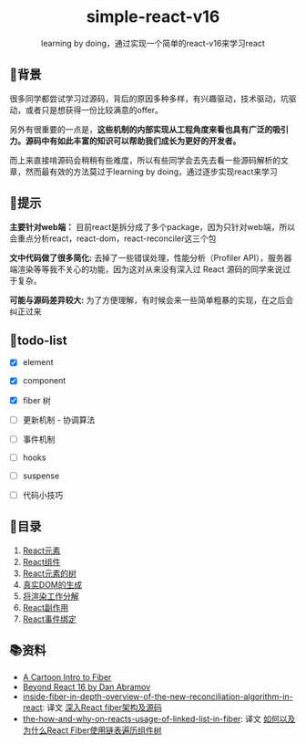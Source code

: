 <h1 align="center">simple-react-v16</h1>
<div align="center">
  learning by doing，通过实现一个简单的react-v16来学习react
</div>

## 🌱背景
很多同学都尝试学习过源码，背后的原因多种多样，有兴趣驱动，技术驱动，坑驱动，或者只是想获得一份比较满意的offer。

另外有很重要的一点是，**这些机制的内部实现从工程角度来看也具有广泛的吸引力。源码中有如此丰富的知识可以帮助我们成长为更好的开发者。**

而上来直接啃源码会稍稍有些难度，所以有些同学会去先去看一些源码解析的文章，然而最有效的方法莫过于learning by doing，通过逐步实现react来学习

## 🙊提示
**主要针对web端：** 目前react是拆分成了多个package，因为只针对web端，所以会重点分析react，react-dom，react-reconciler这三个包

**文中代码做了很多简化:** 去掉了一些错误处理，性能分析（Profiler API），服务器端渲染等等我不关心的功能，因为这对从来没有深入过 React 源码的同学来说过于复杂。

**可能与源码差异较大:** 为了方便理解，有时候会来一些简单粗暴的实现，在之后会纠正过来

## 🚣todo-list
- [x] element
- [x] component
- [x] fiber 树
- [ ] 更新机制 - 协调算法
- [ ] 事件机制
- [ ] hooks
- [ ] suspense
- [ ] 代码小技巧


## 📜目录

1. [React元素](./React元素.md)
2. [React组件](React组件.md)
3. [React元素的树](/React元素的树.md)
4. [真实DOM的生成](/真实DOM的生成.md)
5. [将渲染工作分解](/将渲染工作分解.md)
6. [React副作用](/React副作用.md)
7. [React事件绑定](/React事件绑定.md)

## 📚资料
- [A Cartoon Intro to Fiber](https://www.youtube.com/watch?v=ZCuYPiUIONs&list=PLb0IAmt7-GS3fZ46IGFirdqKTIxlws7e0&index=5)
- [Beyond React 16 by Dan Abramov](https://www.youtube.com/watch?v=v6iR3Zk4oDY)
- [inside-fiber-in-depth-overview-of-the-new-reconciliation-algorithm-in-react](https://medium.com/react-in-depth/inside-fiber-in-depth-overview-of-the-new-reconciliation-algorithm-in-react-e1c04700ef6e): 译文 [深入React fiber架构及源码](https://zhuanlan.zhihu.com/p/57346388)
- [the-how-and-why-on-reacts-usage-of-linked-list-in-fiber](https://medium.com/react-in-depth/the-how-and-why-on-reacts-usage-of-linked-list-in-fiber-67f1014d0eb7): 译文 [如何以及为什么React Fiber使用链表遍历组件树
](https://zhuanlan.zhihu.com/p/54196962)
